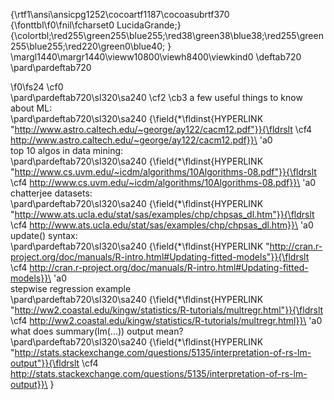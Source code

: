 {\rtf1\ansi\ansicpg1252\cocoartf1187\cocoasubrtf370
{\fonttbl\f0\fnil\fcharset0 LucidaGrande;}
{\colortbl;\red255\green255\blue255;\red38\green38\blue38;\red255\green255\blue255;\red220\green0\blue40;
}
\margl1440\margr1440\vieww10800\viewh8400\viewkind0
\deftab720
\pard\pardeftab720

\f0\fs24 \cf0 \
\pard\pardeftab720\sl320\sa240
\cf2 \cb3 a few useful things to know about ML:\
\pard\pardeftab720\sl320\sa240
{\field{\*\fldinst{HYPERLINK "http://www.astro.caltech.edu/~george/ay122/cacm12.pdf"}}{\fldrslt \cf4 http://www.astro.caltech.edu/~george/ay122/cacm12.pdf}}\
\'a0\
top 10 algos in data mining:\
\pard\pardeftab720\sl320\sa240
{\field{\*\fldinst{HYPERLINK "http://www.cs.uvm.edu/~icdm/algorithms/10Algorithms-08.pdf"}}{\fldrslt \cf4 http://www.cs.uvm.edu/~icdm/algorithms/10Algorithms-08.pdf}}\
\'a0\
chatterjee datasets:\
\pard\pardeftab720\sl320\sa240
{\field{\*\fldinst{HYPERLINK "http://www.ats.ucla.edu/stat/sas/examples/chp/chpsas_dl.htm"}}{\fldrslt \cf4 http://www.ats.ucla.edu/stat/sas/examples/chp/chpsas_dl.htm}}\
\'a0\
update() syntax:\
\pard\pardeftab720\sl320\sa240
{\field{\*\fldinst{HYPERLINK "http://cran.r-project.org/doc/manuals/R-intro.html#Updating-fitted-models"}}{\fldrslt \cf4 http://cran.r-project.org/doc/manuals/R-intro.html#Updating-fitted-models}}\
\'a0\
stepwise regression example\
\pard\pardeftab720\sl320\sa240
{\field{\*\fldinst{HYPERLINK "http://ww2.coastal.edu/kingw/statistics/R-tutorials/multregr.html"}}{\fldrslt \cf4 http://ww2.coastal.edu/kingw/statistics/R-tutorials/multregr.html}}\
\'a0\
what does summary(lm(...)) output mean?\
\pard\pardeftab720\sl320\sa240
{\field{\*\fldinst{HYPERLINK "http://stats.stackexchange.com/questions/5135/interpretation-of-rs-lm-output"}}{\fldrslt \cf4 http://stats.stackexchange.com/questions/5135/interpretation-of-rs-lm-output}}\
}